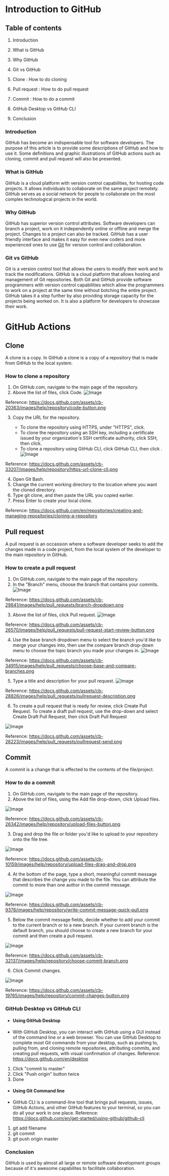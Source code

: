 # **Introduction to GitHub**

## **Table of contents**

1. Introduction

2. What is GitHub

3. Why GitHub

4. Git vs GitHub

5. Clone : How to do cloning

6. Pull request : How to do pull request

7. Commit : How to do a commit

8. GitHub Desktop vs GitHub CLI

9. Conclusion

### **Introduction**

GitHub has become an indispensable tool for software developers. The purpose of this article is to provide some descriptions of GitHub and how to use it. Some definitions and graphic illustrations of GitHub actions such as cloning, commit and pull request will also be presented.

### **What is GitHub**

GitHub is a cloud platform with version control capabilities, for hosting code projects. It allows individuals to collaborate on the same project remotely. GitHub serves as a social network for people to collaborate on the most complex technological projects in the world.

### **Why GitHub**

GitHub has superior version control attributes. Software developers can branch a project, work on it independently online or offline and merge the project. Changes to a project can also be tracked. GitHub has a user friendly interface and makes it easy for even new coders and more experienced ones to use [Git](https://git-scm.com/) for version control and collaboration.

### **Git vs GitHub**

Git is a version control tool that allows the users to modify their work and to track the modifications. GitHub is a cloud platform that allows hosting and management of Git repositories. Both Git and GitHub provide software programmers with version control capabilities which allow the programmers to work on a project at the same time without botching the entire project. GitHub takes it a step further by also providing storage capacity for the projects being worked on. It is also a platform for developers to showcase their work.

# **GitHub Actions**

## **Clone**

A clone is a copy. In GitHub a clone is a copy of a repository that is made from GitHub to the local system.

### **How to clone a repository**

1. On GitHub.com, navigate to the main page of the repository.
2. Above the list of files, click  Code.
![Image](https://docs.github.com/assets/cb-20363/images/help/repository/code-button.png)

 Reference: https://docs.github.com/assets/cb-20363/images/help/repository/code-button.png

3. Copy the URL for the repository.

     * To clone the repository using HTTPS, under "HTTPS", click.
     * To clone the repository using an SSH key, including a certificate issued by your organization's  SSH certificate authority, click SSH, then click.
     * To clone a repository using GitHub CLI, click GitHub CLI, then click .
![Image](https://docs.github.com/assets/cb-33207/images/help/repository/https-url-clone-cli.png)

 Reference: https://docs.github.com/assets/cb-33207/images/help/repository/https-url-clone-cli.png

4. Open Git Bash.
5. Change the current working directory to the location where you want the cloned directory.
6. Type git clone, and then paste the URL you copied earlier.
7. Press Enter to create your local clone.

 Reference: https://docs.github.com/en/repositories/creating-and-managing-repositories/cloning-a-repository


## **Pull request**

A pull request is an occassion where a software developer seeks to add the changes made in a code project, from the local system of the developer to the main repository in GitHub. 

### **How to create a pull request**

1. On GitHub.com, navigate to the main page of the repository.
2. In the "Branch" menu, choose the branch that contains your commits.
![Image](https://docs.github.com/assets/cb-29841/images/help/pull_requests/branch-dropdown.png)

 Reference: https://docs.github.com/assets/cb-29841/images/help/pull_requests/branch-dropdown.png

3. Above the list of files, click  Pull request.
![Image](https://docs.github.com/assets/cb-26570/images/help/pull_requests/pull-request-start-review-button.png)

Reference: https://docs.github.com/assets/cb-26570/images/help/pull_requests/pull-request-start-review-button.png

4. Use the base branch dropdown menu to select the branch you'd like to merge your changes into, then use the compare branch drop-down menu to choose the topic branch you made your changes in.
![Image](https://docs.github.com/assets/cb-34915/images/help/pull_requests/choose-base-and-compare-branches.png)

Reference: https://docs.github.com/assets/cb-34915/images/help/pull_requests/choose-base-and-compare-branches.png

5. Type a title and description for your pull request.
![Image](https://docs.github.com/assets/cb-28826/images/help/pull_requests/pullrequest-description.png)

Reference: https://docs.github.com/assets/cb-28826/images/help/pull_requests/pullrequest-description.png

6. To create a pull request that is ready for review, click Create Pull Request. To create a draft pull request, use the drop-down and select Create Draft Pull Request, then click Draft Pull Request

![Image](https://docs.github.com/assets/cb-26223/images/help/pull_requests/pullrequest-send.png)

Reference: https://docs.github.com/assets/cb-26223/images/help/pull_requests/pullrequest-send.png



## **Commit**

A commit is a change that is effected to the contents of the file/project.

### **How to do a commit**

1. On GitHub.com, navigate to the main page of the repository.
2. Above the list of files, using the Add file drop-down, click Upload files.

![Image](https://docs.github.com/assets/cb-26342/images/help/repository/upload-files-button.png)

Reference: https://docs.github.com/assets/cb-26342/images/help/repository/upload-files-button.png

3. Drag and drop the file or folder you'd like to upload to your repository onto the file tree.
   
![Image](https://docs.github.com/assets/cb-10159/images/help/repository/upload-files-drag-and-drop.png)

Reference: https://docs.github.com/assets/cb-10159/images/help/repository/upload-files-drag-and-drop.png

4. At the bottom of the page, type a short, meaningful commit message that describes the change you made to the file. You can attribute the commit to more than one author in the commit message.

![Image](https://docs.github.com/assets/cb-9378/images/help/repository/write-commit-message-quick-pull.png)

Reference: https://docs.github.com/assets/cb-9378/images/help/repository/write-commit-message-quick-pull.png

5. Below the commit message fields, decide whether to add your commit to the current branch or to a new branch. If your current branch is the default branch, you should choose to create a new branch for your commit and then create a pull request.
   
![Image](https://docs.github.com/assets/cb-32137/images/help/repository/choose-commit-branch.png)

Reference: https://docs.github.com/assets/cb-32137/images/help/repository/choose-commit-branch.png

6. Click Commit changes.

![Image](https://docs.github.com/assets/cb-19765/images/help/repository/commit-changes-button.png)

Reference: https://docs.github.com/assets/cb-19765/images/help/repository/commit-changes-button.png


### **GitHub Desktop vs GitHub CLI**


  * #### **Using GitHub Desktop**
  
  * With GitHub Desktop, you can interact with GitHub using a GUI instead of the command line or a web browser. You can use GitHub Desktop to complete most Git commands from your desktop, such as pushing to, pulling from, and cloning remote repositories, attributing commits, and creating pull requests, with visual confirmation of changes. Reference: https://docs.github.com/en/desktop
  
   1. Click "commit to master"
   2. Click "Push origin" button twice
   3. Done
   
  * #### **Using Git Command line**
  
  * GitHub CLI is a command-line tool that brings pull requests, issues, GitHub Actions, and other GitHub features to your terminal, so you can do all your work in one place. Reference: https://docs.github.com/en/get-started/using-github/github-cli
  
   1. git add filename
   2. git commit
   3. git push origin master
   
### **Conclusion**

GitHub is used by almost all large or remote software development groups because of it's awesome capabilites to facilitate collaboration. 







